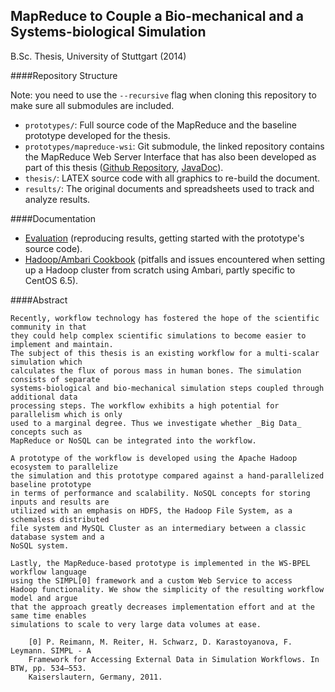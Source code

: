 ﻿MapReduce to Couple a Bio-mechanical and a Systems-biological Simulation
--------------

B.Sc. Thesis, University of Stuttgart (2014)

####Repository Structure

Note: you need to use the `--recursive` flag when cloning this repository to make sure all submodules are included.

  - `prototypes/`: Full source code of the MapReduce and the baseline prototype developed for the thesis.
  - `prototypes/mapreduce-wsi`: Git submodule, the linked repository contains the MapReduce Web Server
     Interface that has also been developed as part of this thesis ([Github Repository](https://github.com/acgessler/mapreduce-wsi), [JavaDoc](http://acgessler.github.io/mapreduce-wsi/doc/index.html)).
  - `thesis/`: LATEX source code with all graphics to re-build the document.
  - `results/`: The original documents and spreadsheets used to track and analyze results.

####Documentation

  - [Evaluation](https://github.com/acgessler/mr-bonesim-thesis-pub/blob/master/evaluation.md) (reproducing results, getting started with the prototype's source code).
  - [Hadoop/Ambari Cookbook](https://github.com/acgessler/mr-bonesim-thesis-pub/blob/master/hadoop.md) (pitfalls and issues encountered when setting up a Hadoop cluster from scratch using Ambari, partly specific to CentOS 6.5).

####Abstract

	Recently, workflow technology has fostered the hope of the scientific community in that
	they could help complex scientific simulations to become easier to implement and maintain.
	The subject of this thesis is an existing workflow for a multi-scalar simulation which
	calculates the flux of porous mass in human bones. The simulation consists of separate
	systems-biological and bio-mechanical simulation steps coupled through additional data
	processing steps. The workflow exhibits a high potential for parallelism which is only
	used to a marginal degree. Thus we investigate whether _Big Data_ concepts such as
	MapReduce or NoSQL can be integrated into the workflow.
	
	A prototype of the workflow is developed using the Apache Hadoop ecosystem to parallelize
	the simulation and this prototype compared against a hand-parallelized baseline prototype
	in terms of performance and scalability. NoSQL concepts for storing inputs and results are
	utilized with an emphasis on HDFS, the Hadoop File System, as a schemaless distributed
	file system and MySQL Cluster as an intermediary between a classic database system and a
	NoSQL system.
	
	Lastly, the MapReduce-based prototype is implemented in the WS-BPEL workflow language
	using the SIMPL[0] framework and a custom Web Service to access
	Hadoop functionality. We show the simplicity of the resulting workflow model and argue
	that the approach greatly decreases implementation effort and at the same time enables
	simulations to scale to very large data volumes at ease.

        [0] P. Reimann, M. Reiter, H. Schwarz, D. Karastoyanova, F. Leymann. SIMPL - A 
        Framework for Accessing External Data in Simulation Workflows. In BTW, pp. 534–553.
        Kaiserslautern, Germany, 2011. 
